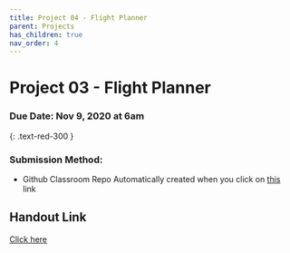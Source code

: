```yaml
---
title: Project 04 - Flight Planner
parent: Projects
has_children: true
nav_order: 4
---
```




# Project 03 - Flight Planner

### Due Date: Nov 9, 2020 at 6am 
{: .text-red-300 }

### Submission Method: 
- Github Classroom Repo Automatically created when you click on [this](https://classroom.github.com/a/foUhSk1o) link


## Handout Link

[Click here](https://drive.google.com/file/d/1lEFdwiFRgI_5ZH0uhJCJEEJw4yJH_LlT/view?usp=sharing)

